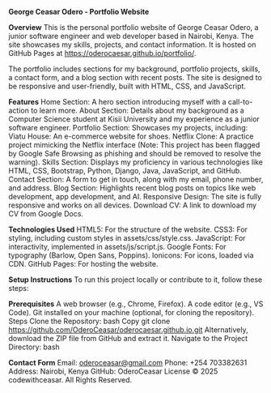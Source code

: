 **George Ceasar Odero - Portfolio Website**


**Overview**
This is the personal portfolio website of George Ceasar Odero, a junior software engineer and web developer based in Nairobi, Kenya. The site showcases my skills, projects, and contact information. It is hosted on GitHub Pages at https://oderocaesar.github.io/portfolio/.

The portfolio includes sections for my background, portfolio projects, skills, a contact form, and a blog section with recent posts. The site is designed to be responsive and user-friendly, built with HTML, CSS, and JavaScript.

**Features**
Home Section: A hero section introducing myself with a call-to-action to learn more.
About Section: Details about my background as a Computer Science student at Kisii University and my experience as a junior software engineer.
Portfolio Section: Showcases my projects, including:
Viatu House: An e-commerce website for shoes.
Netflix Clone: A practice project mimicking the Netflix interface (Note: This project has been flagged by Google Safe Browsing as phishing and should be removed to resolve the warning).
Skills Section: Displays my proficiency in various technologies like HTML, CSS, Bootstrap, Python, Django, Java, JavaScript, and GitHub.
Contact Section: A form to get in touch, along with my email, phone number, and address.
Blog Section: Highlights recent blog posts on topics like web development, app development, and AI.
Responsive Design: The site is fully responsive and works on all devices.
Download CV: A link to download my CV from Google Docs.

**Technologies Used**
HTML5: For the structure of the website.
CSS3: For styling, including custom styles in assets/css/style.css.
JavaScript: For interactivity, implemented in assets/js/script.js.
Google Fonts: For typography (Barlow, Open Sans, Poppins).
Ionicons: For icons, loaded via CDN.
GitHub Pages: For hosting the website.


**Setup Instructions**
To run this project locally or contribute to it, follow these steps:

**Prerequisites**
A web browser (e.g., Chrome, Firefox).
A code editor (e.g., VS Code).
Git installed on your machine (optional, for cloning the repository).
Steps
Clone the Repository:
bash
Copy
git clone https://github.com/OderoCeasar/oderocaesar.github.io.git
Alternatively, download the ZIP file from GitHub and extract it.
Navigate to the Project Directory:
bash


**Contact Form**
Email: oderoceasar@gmail.com
Phone: +254 703382631
Address: Nairobi, Kenya
GitHub: OderoCeasar
License
© 2025 codewithceasar. All Rights Reserved.

